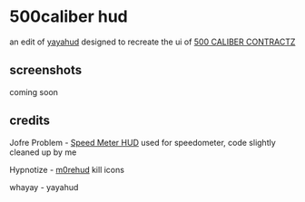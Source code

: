 # 500caliber hud

an edit of [yayahud](https://github.com/Hypnootize/yayahud) designed to recreate the ui of [500 CALIBER CONTRACTZ](https://store.steampowered.com/app/2571410/500_CALIBER_CONTRACTZ/)

## screenshots

coming soon


## credits

Jofre Problem - [Speed Meter HUD](https://gamebanana.com/mods/378554) used for speedometer, code slightly cleaned up by me

Hypnotize - [m0rehud](https://github.com/Hypnootize/m0rehud) kill icons

whayay - yayahud
